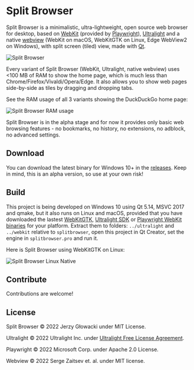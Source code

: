 Split Browser
=============

Split Browser is a minimalistic, ultra-lightweight, open source web browser for desktop, based on [WebKit](https://webkit.org/) (provided by [Playwright](https://playwright.dev/)), [Ultralight](https://ultralig.ht/) and a native [webview](https://webview.dev/) (WebKit on macOS, WebKitGTK on Linux, Edge WebView2 on Windows), with split screen (tiled) view, made with [Qt](https://www.qt.io/).

![Split Browser](https://i.ibb.co/rcXz8Yd/Split-Browser.webp)

Every variant of Split Browser (WebKit, Ultralight, native webview) uses <100 MB of RAM to show the home page, which is much less than Chrome/Firefox/Vivaldi/Opera/Edge. It also allows you to show web pages side-by-side as tiles by dragging and dropping tabs.

See the RAM usage of all 3 variants showing the DuckDuckGo home page:

![Split Browser RAM usage](https://i.imgur.com/LbHUr1N.png)

Split Browser is in the alpha stage and for now it provides only basic web browsing features - no bookmarks, no history, no extensions, no adblock, no advanced settings.

## Download

You can download the latest binary for Windows 10+ in the [releases](https://github.com/niutech/splitbrowser/releases). Keep in mind, this is an alpha version, so use at your own risk!

## Build

This project is being developed on Windows 10 using Qt 5.14, MSVC 2017 and qmake, but it also runs on Linux and macOS, provided that you have downloaded the lastest [WebKitGTK](https://webkitgtk.org/), [Ultralight SDK](https://github.com/ultralight-ux/Ultralight#eyes-getting-the-latest-sdk) or [Playwright WebKit binaries](https://github.com/microsoft/playwright) for your platform. Extract them to folders: `../ultralight` and `../webkit` relative to `splitbrowser`, open this project in Qt Creator, set the engine in `splitbrowser.pro` and run it.

Here is Split Browser using WebKitGTK on Linux:

![Split Browser Linux Native](https://github.com/niutech/splitbrowser/assets/384997/81e56f29-a50d-47ab-9ae7-a0a78cdd5626)


## Contribute

Contributions are welcome!

## License

Split Browser &copy; 2022 Jerzy Głowacki under MIT License.

Ultralight &copy; 2022 Ultralight Inc. under [Ultralight Free License Agreement](https://github.com/ultralight-ux/Ultralight/blob/master/license/LICENSE.txt).

Playwright &copy; 2022 Microsoft Corp. under Apache 2.0 License.

Webview &copy; 2022 Serge Zaitsev et. al. under MIT license.
